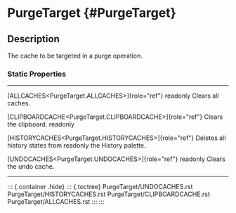 PurgeTarget {#PurgeTarget}
===========

Description
-----------

The cache to be targeted in a purge operation.

### Static Properties

  ------------------------------------------------------------ ---------------------------------
  [ALLCACHES\<PurgeTarget.ALLCACHES\>]{role="ref"} readonly    Clears all caches.

  [CLIPBOARDCACHE\<PurgeTarget.CLIPBOARDCACHE\>]{role="ref"}   Clears the clipboard.
  readonly                                                     

  [HISTORYCACHES\<PurgeTarget.HISTORYCACHES\>]{role="ref"}     Deletes all history states from
  readonly                                                     the History palette.

  [UNDOCACHES\<PurgeTarget.UNDOCACHES\>]{role="ref"} readonly  Clears the undo cache.
  ------------------------------------------------------------ ---------------------------------

::: {.container .hide}
::: {.toctree}
PurgeTarget/UNDOCACHES.rst PurgeTarget/HISTORYCACHES.rst
PurgeTarget/CLIPBOARDCACHE.rst PurgeTarget/ALLCACHES.rst
:::
:::
